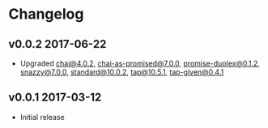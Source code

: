 # Changelog

## v0.0.2 2017-06-22

  * Upgraded chai@4.0.2, chai-as-promised@7.0.0, promise-duplex@0.1.2,
    snazzy@7.0.0, standard@10.0.2, tap@10.5.1, tap-given@0.4.1

## v0.0.1 2017-03-12

  * Initial release
